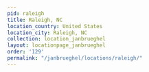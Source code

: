 ```yaml
---
pid: raleigh
title: Raleigh, NC
location_country: United States
location_city: Raleigh, NC
collection: location_janbrueghel
layout: locationpage_janbrueghel
order: '129'
permalink: "/janbrueghel/locations/raleigh/"
---
```

